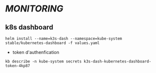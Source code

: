 # *MONITORING*

## k8s dashboard

```shell
helm install --name=k3s-dash --namespace=kube-system stable/kubernetes-dashboard -f values.yaml
```
* token d'authenfication

```shell
kb describe -n kube-system secrets k3s-dash-kubernetes-dashboard-token-4kp87
```
